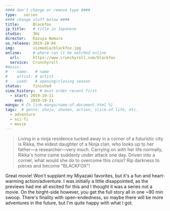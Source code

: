 ```yaml
---
#### don't change or remove type ####
type:   series
#### change stuff below ####
title:      Blackfox
jp_title:   # title in Japanese
studio:     3Hz
director:   Kazuya Nomura
us_release: 2019-10-04 
img:        vizmedia/blackfox.jpg 
online:     # where can it be watched online
  url:      https://www.crunchyroll.com/blackfox
  service:  Crunchyroll
#music:
#  - name:   # name
#    artist: # artist
#    used:   # opening/closing season
status:     finished
view_history:  # must order recent first
  - start: 2019-10-11 
    end:   2019-10-11
manga: # {% link manga/name-of-document.html %}
tags:  # genre: shojo, shonen, action, slice-of-life, etc.
  - adventure
  - sci-fi
  - movie
---
```


> Living in a ninja residence tucked away in a corner of a futuristic city is Rikka, the eldest daughter of a Ninja clan, who looks up to her father—a researcher—very much. Carrying on with her life normally, Rikka's home came suddenly under attack one day. Driven into a corner, what would she do to overcome this crisis? Rip darkness to pieces and become "BLACKFOX"!

Great movie! Won't supplant my Miyazaki favorites, but it's a fun and heart-warming action/adventure. I was initially a little disappointed, as the previews had me all excited for this and I thought it was a series not a movie. On the birght-side however, you get the full story all in one ~90 min swoop. There's finality with open-endedness, so maybe there will be more adventures in the future, but I'm quite happy with what I got. 
